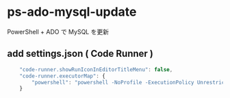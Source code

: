 # ps-ado-mysql-update
PowerShell + ADO で MySQL を更新
## add settings.json ( Code Runner )
```javascript
    "code-runner.showRunIconInEditorTitleMenu": false,
    "code-runner.executorMap": {
        "powershell": "powershell -NoProfile -ExecutionPolicy Unrestricted"
    }
```
